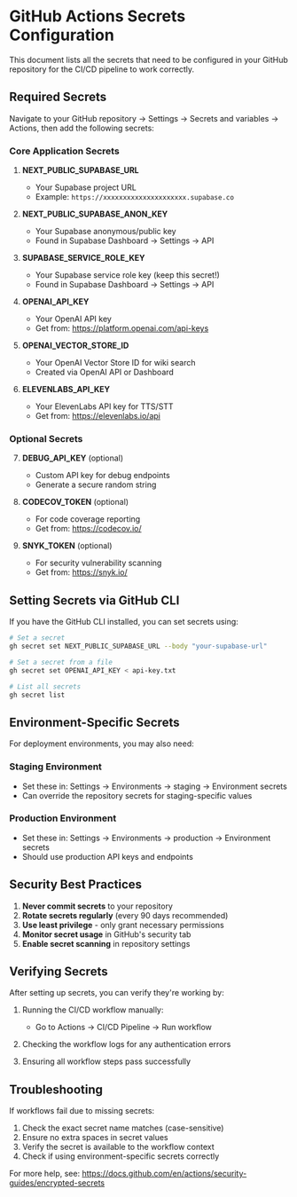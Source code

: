 # GitHub Actions Secrets Configuration

This document lists all the secrets that need to be configured in your GitHub repository for the CI/CD pipeline to work correctly.

## Required Secrets

Navigate to your GitHub repository → Settings → Secrets and variables → Actions, then add the following secrets:

### Core Application Secrets

1. **NEXT_PUBLIC_SUPABASE_URL**
   - Your Supabase project URL
   - Example: `https://xxxxxxxxxxxxxxxxxxxxx.supabase.co`

2. **NEXT_PUBLIC_SUPABASE_ANON_KEY**
   - Your Supabase anonymous/public key
   - Found in Supabase Dashboard → Settings → API

3. **SUPABASE_SERVICE_ROLE_KEY**
   - Your Supabase service role key (keep this secret!)
   - Found in Supabase Dashboard → Settings → API

4. **OPENAI_API_KEY**
   - Your OpenAI API key
   - Get from: https://platform.openai.com/api-keys

5. **OPENAI_VECTOR_STORE_ID**
   - Your OpenAI Vector Store ID for wiki search
   - Created via OpenAI API or Dashboard

6. **ELEVENLABS_API_KEY**
   - Your ElevenLabs API key for TTS/STT
   - Get from: https://elevenlabs.io/api

### Optional Secrets

7. **DEBUG_API_KEY** (optional)
   - Custom API key for debug endpoints
   - Generate a secure random string

8. **CODECOV_TOKEN** (optional)
   - For code coverage reporting
   - Get from: https://codecov.io/

9. **SNYK_TOKEN** (optional)
   - For security vulnerability scanning
   - Get from: https://snyk.io/

## Setting Secrets via GitHub CLI

If you have the GitHub CLI installed, you can set secrets using:

```bash
# Set a secret
gh secret set NEXT_PUBLIC_SUPABASE_URL --body "your-supabase-url"

# Set a secret from a file
gh secret set OPENAI_API_KEY < api-key.txt

# List all secrets
gh secret list
```

## Environment-Specific Secrets

For deployment environments, you may also need:

### Staging Environment
- Set these in: Settings → Environments → staging → Environment secrets
- Can override the repository secrets for staging-specific values

### Production Environment
- Set these in: Settings → Environments → production → Environment secrets
- Should use production API keys and endpoints

## Security Best Practices

1. **Never commit secrets** to your repository
2. **Rotate secrets regularly** (every 90 days recommended)
3. **Use least privilege** - only grant necessary permissions
4. **Monitor secret usage** in GitHub's security tab
5. **Enable secret scanning** in repository settings

## Verifying Secrets

After setting up secrets, you can verify they're working by:

1. Running the CI/CD workflow manually:
   - Go to Actions → CI/CD Pipeline → Run workflow

2. Checking the workflow logs for any authentication errors

3. Ensuring all workflow steps pass successfully

## Troubleshooting

If workflows fail due to missing secrets:

1. Check the exact secret name matches (case-sensitive)
2. Ensure no extra spaces in secret values
3. Verify the secret is available to the workflow context
4. Check if using environment-specific secrets correctly

For more help, see: https://docs.github.com/en/actions/security-guides/encrypted-secrets
